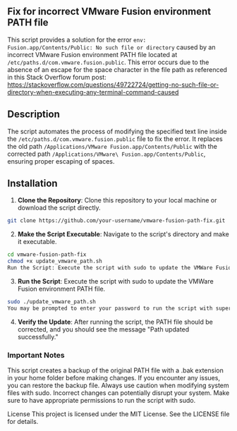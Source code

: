 ## Fix for incorrect VMware Fusion environment PATH file

This script provides a solution for the error `env: Fusion.app/Contents/Public: No such file or directory` caused by an incorrect VMware Fusion environment PATH file located at `/etc/paths.d/com.vmware.fusion.public`. This error occurs due to the absence of an escape for the space character in the file path as referenced in this Stack Overflow forum post: https://stackoverflow.com/questions/49722724/getting-no-such-file-or-directory-when-executing-any-terminal-command-caused

## Description

The script automates the process of modifying the specified text line inside the `/etc/paths.d/com.vmware.fusion.public` file to fix the error. It replaces the old path `/Applications/VMware Fusion.app/Contents/Public` with the corrected path `/Applications/VMware\ Fusion.app/Contents/Public`, ensuring proper escaping of spaces.

## Installation

1. **Clone the Repository**: Clone this repository to your local machine or download the script directly.

```bash
git clone https://github.com/your-username/vmware-fusion-path-fix.git
```

2. **Make the Script Executable**: Navigate to the script's directory and make it executable.

``` bash
cd vmware-fusion-path-fix
chmod +x update_vmware_path.sh
Run the Script: Execute the script with sudo to update the VMWare Fusion environment PATH file.
```

3. **Run the Script**: Execute the script with sudo to update the VMWare Fusion environment PATH file.
``` bash
sudo ./update_vmware_path.sh
You may be prompted to enter your password to run the script with superuser privileges.
```

4. **Verify the Update**: After running the script, the PATH file should be corrected, and you should see the message "Path updated successfully."

### Important Notes
This script creates a backup of the original PATH file with a .bak extension in your home folder before making changes. If you encounter any issues, you can restore the backup file.
Always use caution when modifying system files with sudo. Incorrect changes can potentially disrupt your system.
Make sure to have appropriate permissions to run the script with sudo.

License
This project is licensed under the MIT License. See the LICENSE file for details.
